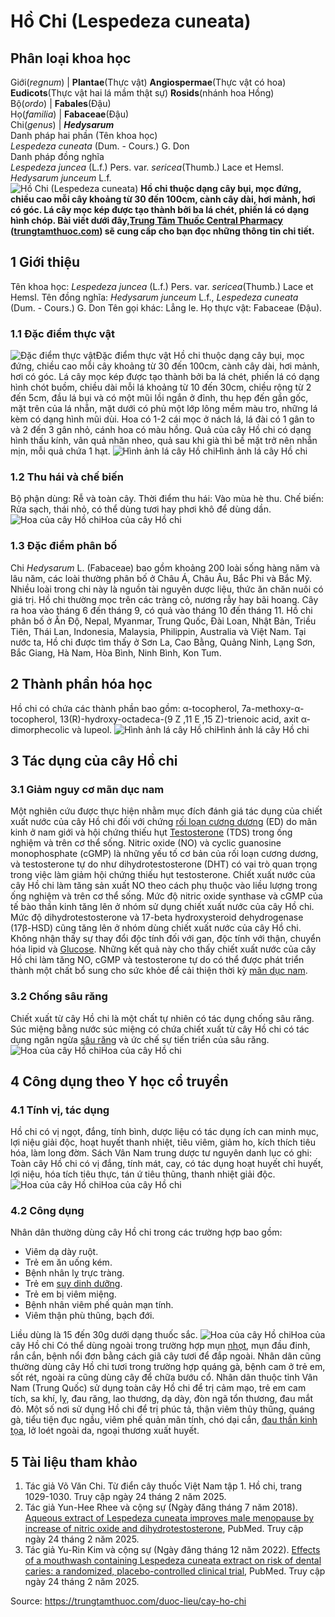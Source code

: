 # Hồ Chi (Lespedeza cuneata)

Phân loại khoa học  
---  
Giới(_regnum_) |  **Plantae**(Thực vật) **Angiospermae**(Thực vật có hoa) **Eudicots**(Thực vật hai lá mầm thật sự) **Rosids**(nhánh hoa Hồng)  
Bộ(_ordo_) | **Fabales**(Đậu)  
Họ(_familia_) | **Fabaceae**(Đậu)  
Chi(_genus_) | **_Hedysarum_**  
Danh pháp hai phần (Tên khoa học)  
_Lespedeza cuneata_ (Dum. - Cours.) G. Don  
Danh pháp đồng nghĩa  
_Lespedeza juncea_ (L.f.) Pers. var. _sericea_(Thumb.) Lace et Hemsl. _Hedysarum junceum_ L.f.  
![Hồ Chi \(Lespedeza cuneata\)](https://trungtamthuoc.com/images/others/ho-chi-7563.jpg)
**Hồ chi thuộc dạng cây bụi, mọc đứng, chiều cao mỗi cây khoảng từ 30 đến 100cm, cành cây dài, hơi mảnh, hơi có góc. Lá cây mọc kép được tạo thành bởi ba lá chét, phiến lá có dạng hình chóp. Bài viết dưới đây,[Trung Tâm Thuốc Central Pharmacy](https://trungtamthuoc.com/ "Trung Tâm Thuốc Central Pharmacy") ([trungtamthuoc.com](https://trungtamthuoc.com/ "trungtamthuoc.com")) sẽ cung cấp cho bạn đọc những thông tin chi tiết.**
##  1 Giới thiệu
Tên khoa học: _Lespedeza juncea_ (L.f.) Pers. var. _sericea_(Thumb.) Lace et Hemsl.
Tên đồng nghĩa: _Hedysarum junceum_ L.f., _Lespedeza cuneata_ (Dum. - Cours.) G. Don
Tên gọi khác: Lẳng le.
Họ thực vật: Fabaceae (Đậu).
### 1.1 Đặc điểm thực vật
![Đặc điểm thực vật](https://trungtamthuoc.com/images/item/ho-chi-0.jpg)Đặc điểm thực vật
Hồ chi thuộc dạng cây bụi, mọc đứng, chiều cao mỗi cây khoảng từ 30 đến 100cm, cành cây dài, hơi mảnh, hơi có góc.
Lá cây mọc kép được tạo thành bởi ba lá chét, phiến lá có dạng hình chót buồm, chiều dài mỗi lá khoảng từ 10 đến 30cm, chiều rộng từ 2 đến 5cm, đầu lá bụi và có một mũi lồi ngắn ở đỉnh, thu hẹp đến gần gốc, mặt trên của lá nhẵn, mặt dưới có phủ một lớp lông mềm màu tro, những lá kèm có dạng hình mũi dùi.
Hoa có 1-2 cái mọc ở nách lá, lá đài có 1 gân to và 2 đến 3 gân nhỏ, cánh hoa có màu hồng.
Quả của cây Hồ chi có dạng hình thấu kính, vân quả nhăn nheo, quả sau khi già thì bề mặt trở nên nhẵn mịn, mỗi quả chứa 1 hạt.
![Hình ảnh lá cây Hồ chi](https://trungtamthuoc.com/images/item/ho-chi-6.jpg)Hình ảnh lá cây Hồ chi
### 1.2 Thu hái và chế biến
Bộ phận dùng: Rễ và toàn cây.
Thời điểm thu hái: Vào mùa hè thu.
Chế biến: Rửa sạch, thái nhỏ, có thể dùng tươi hay phơi khô để dùng dần.
![Hoa của cây Hồ chi](https://trungtamthuoc.com/images/item/ho-chi-1.jpg)Hoa của cây Hồ chi
### 1.3 Đặc điểm phân bố
Chi _Hedysarum_ L. (Fabaceae) bao gồm khoảng 200 loài sống hàng năm và lâu năm, các loài thường phân bố ở Châu Á, Châu Âu, Bắc Phi và Bắc Mỹ. Nhiều loài trong chi này là nguồn tài nguyên dược liệu, thức ăn chăn nuôi có giá trị.
Hồ chi thường mọc trên các tràng cỏ, nương rẫy hay bãi hoang. Cây ra hoa vào tháng 6 đến tháng 9, có quả vào tháng 10 đến tháng 11.
Hồ chi phân bố ở Ấn Độ, Nepal, Myanmar, Trung Quốc, Đài Loan, Nhật Bản, Triều Tiên, Thái Lan, Indonesia, Malaysia, Philippin, Australia và Việt Nam.
Tại nước ta, Hồ chi được tìm thấy ở Sơn La, Cao Bằng, Quảng Ninh, Lạng Sơn, Bắc Giang, Hà Nam, Hòa Bình, Ninh Bình, Kon Tum.
##  2 Thành phần hóa học
Hồ chi có chứa các thành phần bao gồm: α-tocopherol, 7a-methoxy-α-tocopherol, 13(R)-hydroxy-octadeca-(9 Z ,11 E ,15 Z)-trienoic acid, axit α-dimorphecolic và lupeol.
![Hình ảnh lá cây Hồ chi](https://trungtamthuoc.com/images/item/ho-chi-2.jpg)Hình ảnh lá cây Hồ chi
##  3 Tác dụng của cây Hồ chi
### 3.1 Giảm nguy cơ mãn dục nam
Một nghiên cứu được thực hiện nhằm mục đích đánh giá tác dụng của chiết xuất nước của cây Hồ chi đối với chứng [rối loạn cương dương](https://trungtamthuoc.com/bai-viet/roi-loan-cuong-duong-la-gi-va-cac-dieu-nen-biet-khi-roi-loan-cuong-duong "rối loạn cương dương") (ED) do mãn kinh ở nam giới và hội chứng thiếu hụt [Testosterone](https://trungtamthuoc.com/hoat-chat/testosterone "Testosterone") (TDS) trong ống nghiệm và trên cơ thể sống. Nitric oxide (NO) và cyclic guanosine monophosphate (cGMP) là những yếu tố cơ bản của rối loạn cương dương, và testosterone tự do như dihydrotestosterone (DHT) có vai trò quan trọng trong việc làm giảm hội chứng thiếu hụt testosterone. Chiết xuất nước của cây Hồ chi làm tăng sản xuất NO theo cách phụ thuộc vào liều lượng trong ống nghiệm và trên cơ thể sống. Mức độ nitric oxide synthase và cGMP của tế bào thần kinh tăng lên ở nhóm sử dụng chiết xuất nước của cây Hồ chi. Mức độ dihydrotestosterone và 17-beta hydroxysteroid dehydrogenase (17β-HSD) cũng tăng lên ở nhóm dùng chiết xuất nước của cây Hồ chi. Không nhận thấy sự thay đổi độc tính đối với gan, độc tính với thận, chuyển hóa lipid và [Glucose](https://trungtamthuoc.com/hoat-chat/glucose "Glucose"). Những kết quả này cho thấy chiết xuất nước của cây Hồ chi làm tăng NO, cGMP và testosterone tự do có thể được phát triển thành một chất bổ sung cho sức khỏe để cải thiện thời kỳ [mãn dục nam](https://trungtamthuoc.com/bai-viet/man-duc-nam-gioi "mãn dục nam").
### 3.2 Chống sâu răng
Chiết xuất từ cây Hồ chi là một chất tự nhiên có tác dụng chống sâu răng. Súc miệng bằng nước súc miệng có chứa chiết xuất từ cây Hồ chi có tác dụng ngăn ngừa [sâu răng](https://trungtamthuoc.com/bai-viet/benh-sau-rang "sâu răng") và ức chế sự tiến triển của sâu răng.
![Hoa của cây Hồ chi](https://trungtamthuoc.com/images/item/ho-chi-3.jpg)Hoa của cây Hồ chi
##  4 Công dụng theo Y học cổ truyền
### 4.1 Tính vị, tác dụng
Hồ chi có vị ngọt, đắng, tính bình, dược liệu có tác dụng ích can minh mục, lợi niệu giải độc, hoạt huyết thanh nhiệt, tiêu viêm, giảm ho, kích thích tiêu hóa, làm long đờm.
Sách Vân Nam trung dược tư nguyên danh lục có ghi: Toàn cây Hồ chi có vị đắng, tính mát, cay, có tác dụng hoạt huyết chỉ huyết, lợi niệu, hóa tích tiêu thực, tán ứ tiêu thũng, thanh nhiệt giải độc.
![Hoa của cây Hồ chi](https://trungtamthuoc.com/images/item/ho-chi-4.jpg)Hoa của cây Hồ chi
### 4.2 Công dụng
Nhân dân thường dùng cây Hồ chi trong các trường hợp bao gồm:
  * Viêm dạ dày ruột.
  * Trẻ em ăn uống kém.
  * Bệnh nhân lỵ trực tràng.
  * Trẻ em [suy dinh dưỡng](https://trungtamthuoc.com/bai-viet/suy-dinh-duong-tre-em "suy dinh dưỡng").
  * Trẻ em bị viêm miệng.
  * Bệnh nhân viêm phế quản mạn tính.
  * Viêm thận phù thũng, bạch đới.


Liều dùng là 15 đến 30g dưới dạng thuốc sắc.
![Hoa của cây Hồ chi](https://trungtamthuoc.com/images/item/ho-chi-5.jpg)Hoa của cây Hồ chi
Có thể dùng ngoài trong trường hợp mụn [nhọt](https://trungtamthuoc.com/bai-viet/nhot "nhọt"), mụn đầu đinh, rắn cắn, bệnh nổi đơn bằng cách giã cây tươi để đắp ngoài. Nhân dân cũng thường dùng cây Hồ chi tươi trong trường hợp quáng gà, bệnh cam ở trẻ em, sốt rét, ngoài ra cũng dùng cây để chữa bướu cổ.
Nhân dân thuộc tỉnh Vân Nam (Trung Quốc) sử dụng toàn cây Hồ chi để trị cảm mạo, trẻ em cam tích, sa khí, lỵ, đau răng, lao thương, dạ dày, đòn ngã tổn thương, đau mắt đỏ. Một số nơi sử dụng Hồ chi để trị phúc tả, thận viêm thủy thũng, quáng gà, tiểu tiện đục ngầu, viêm phế quản mãn tính, chó dại cắn, [đau thần kinh tọa](https://trungtamthuoc.com/bai-viet/dau-than-kinh-toa "đau thần kinh tọa"), lở loét ngoài da, ngoại thương xuất huyết.
##  5 Tài liệu tham khảo
  1. Tác giả Võ Văn Chi. Từ điển cây thuốc Việt Nam tập 1. Hồ chi, trang 1029-1030. Truy cập ngày 24 tháng 2 năm 2025.
  2. Tác giả Yun-Hee Rhee và cộng sự (Ngày đăng tháng 7 năm 2018). [Aqueous extract of Lespedeza cuneata improves male menopause by increase of nitric oxide and dihydrotestosterone](https://pmc.ncbi.nlm.nih.gov/articles/PMC6365335/), PubMed. Truy cập ngày 24 tháng 2 năm 2025.
  3. Tác giả Yu-Rin Kim và cộng sự (Ngày đăng tháng 12 năm 2022). [Effects of a mouthwash containing Lespedeza cuneata extract on risk of dental caries: a randomized, placebo-controlled clinical trial](https://pubmed.ncbi.nlm.nih.gov/36456715/), PubMed. Truy cập ngày 24 tháng 2 năm 2025.




Source: https://trungtamthuoc.com/duoc-lieu/cay-ho-chi